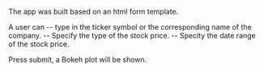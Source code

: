 The app was built based on an html form template.

A user can
-- type in the ticker symbol or the corresponding name of the company.
-- Specify the type of the stock price.
-- Specity the date range of the stock price.

Press submit, a Bokeh plot will be shown.
